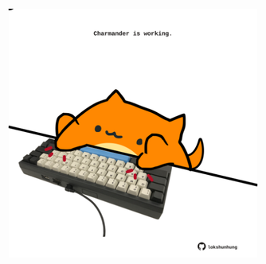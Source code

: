 <!-- built at 05/06/2023, 22:00:59 UTC -->
<p align="center">
  <img width="500" height="500" src="./ReadmeImage.svg">
</p>
